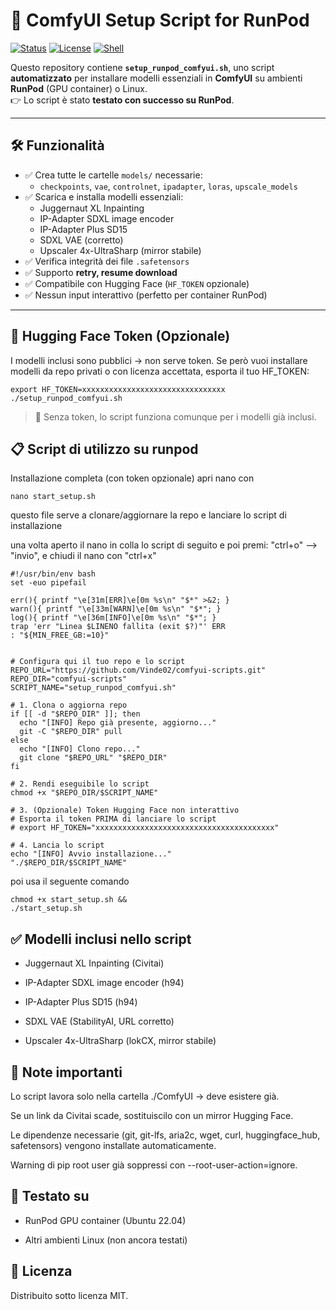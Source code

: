 # 🚀 ComfyUI Setup Script for RunPod

[![Status](https://img.shields.io/badge/status-tested%20on%20RunPod-brightgreen)](https://www.runpod.io/)
[![License](https://img.shields.io/badge/license-MIT-blue.svg)](LICENSE)
[![Shell](https://img.shields.io/badge/shell-bash-lightgrey)](https://www.gnu.org/software/bash/)

Questo repository contiene **`setup_runpod_comfyui.sh`**, uno script **automatizzato** per installare modelli essenziali in **ComfyUI** su ambienti **RunPod** (GPU container) o Linux.  
👉 Lo script è stato **testato con successo su RunPod**.

---

## 🛠️ Funzionalità
- ✅ Crea tutte le cartelle `models/` necessarie:
  - `checkpoints`, `vae`, `controlnet`, `ipadapter`, `loras`, `upscale_models`
- ✅ Scarica e installa modelli essenziali:
  - Juggernaut XL Inpainting
  - IP-Adapter SDXL image encoder
  - IP-Adapter Plus SD15
  - SDXL VAE (corretto)
  - Upscaler 4x-UltraSharp (mirror stabile)
- ✅ Verifica integrità dei file `.safetensors`
- ✅ Supporto **retry, resume download**
- ✅ Compatibile con Hugging Face (`HF_TOKEN` opzionale)
- ✅ Nessun input interattivo (perfetto per container RunPod)

---

## 🔑 Hugging Face Token (Opzionale)
I modelli inclusi sono pubblici → non serve token.
Se però vuoi installare modelli da repo privati o con licenza accettata, esporta il tuo HF_TOKEN:

```
export HF_TOKEN=xxxxxxxxxxxxxxxxxxxxxxxxxxxxxxxx
./setup_runpod_comfyui.sh
```

> 📌 Senza token, lo script funziona comunque per i modelli già inclusi.

## 📋 Script di utilizzo su runpod
Installazione completa (con token opzionale)
apri nano con 
```
nano start_setup.sh
```
questo file serve a clonare/aggiornare la repo e lanciare lo script di installazione

una volta aperto il nano in colla lo script di seguito e poi premi: "ctrl+o" --> "invio", e chiudi il nano con "ctrl+x"

```
#!/usr/bin/env bash
set -euo pipefail

err(){ printf "\e[31m[ERR]\e[0m %s\n" "$*" >&2; }
warn(){ printf "\e[33m[WARN]\e[0m %s\n" "$*"; }
log(){ printf "\e[36m[INFO]\e[0m %s\n" "$*"; }
trap 'err "Linea $LINENO fallita (exit $?)"' ERR
: "${MIN_FREE_GB:=10}"


# Configura qui il tuo repo e lo script
REPO_URL="https://github.com/Vinde02/comfyui-scripts.git"
REPO_DIR="comfyui-scripts"
SCRIPT_NAME="setup_runpod_comfyui.sh"

# 1. Clona o aggiorna repo
if [[ -d "$REPO_DIR" ]]; then
  echo "[INFO] Repo già presente, aggiorno..."
  git -C "$REPO_DIR" pull
else
  echo "[INFO] Clono repo..."
  git clone "$REPO_URL" "$REPO_DIR"
fi

# 2. Rendi eseguibile lo script
chmod +x "$REPO_DIR/$SCRIPT_NAME"

# 3. (Opzionale) Token Hugging Face non interattivo
# Esporta il token PRIMA di lanciare lo script
# export HF_TOKEN="xxxxxxxxxxxxxxxxxxxxxxxxxxxxxxxxxxxxxxxx"

# 4. Lancia lo script
echo "[INFO] Avvio installazione..."
"./$REPO_DIR/$SCRIPT_NAME"

```

poi usa il seguente comando

```
chmod +x start_setup.sh && 
./start_setup.sh
```

## ✅ Modelli inclusi nello script
- Juggernaut XL Inpainting (Civitai)

- IP-Adapter SDXL image encoder (h94)

- IP-Adapter Plus SD15 (h94)

- SDXL VAE (StabilityAI, URL corretto)

- Upscaler 4x-UltraSharp (lokCX, mirror stabile)

## 📌 Note importanti
Lo script lavora solo nella cartella ./ComfyUI → deve esistere già.

Se un link da Civitai scade, sostituiscilo con un mirror Hugging Face.

Le dipendenze necessarie (git, git-lfs, aria2c, wget, curl, huggingface_hub, safetensors) vengono installate automaticamente.

Warning di pip root user già soppressi con --root-user-action=ignore.

## 🧪 Testato su
 * RunPod GPU container (Ubuntu 22.04)

 * Altri ambienti Linux (non ancora testati)

## 📜 Licenza
Distribuito sotto licenza MIT.

